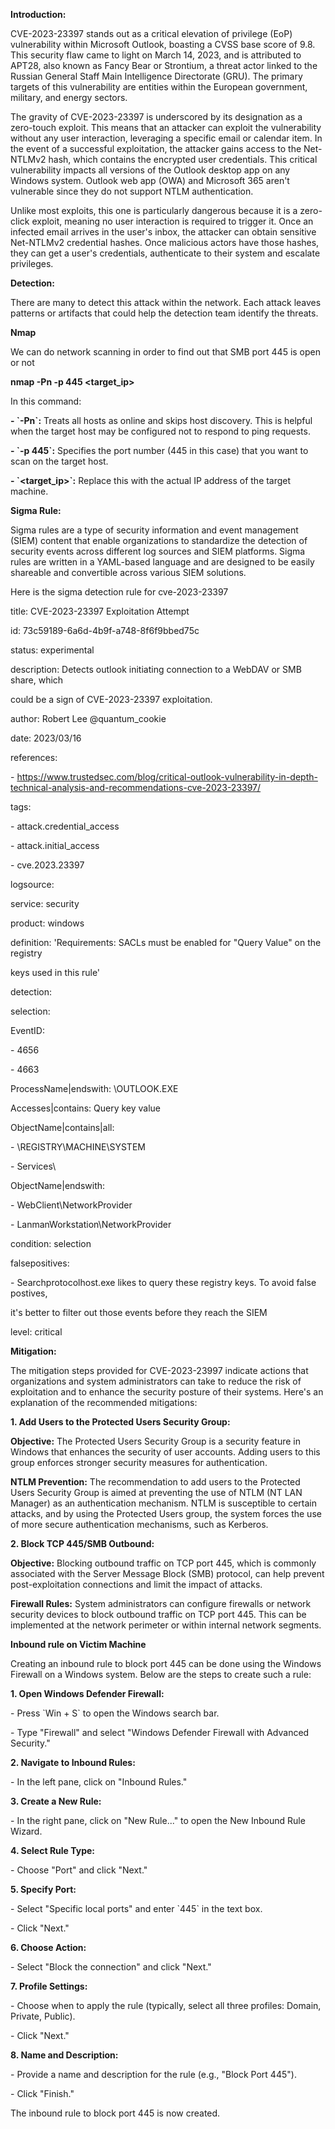 **Introduction:**

CVE-2023-23397 stands out as a critical elevation of privilege (EoP) vulnerability within Microsoft Outlook, boasting a CVSS base score of 9.8. This security flaw came to light on March 14, 2023, and is attributed to APT28, also known as Fancy Bear or Strontium, a threat actor linked to the Russian General Staff Main Intelligence Directorate (GRU). The primary targets of this vulnerability are entities within the European government, military, and energy sectors.

The gravity of CVE-2023-23397 is underscored by its designation as a zero-touch exploit. This means that an attacker can exploit the vulnerability without any user interaction, leveraging a specific email or calendar item. In the event of a successful exploitation, the attacker gains access to the Net-NTLMv2 hash, which contains the encrypted user credentials. This critical vulnerability impacts all versions of the Outlook desktop app on any Windows system. Outlook web app (OWA) and Microsoft 365 aren't vulnerable since they do not support NTLM authentication.

Unlike most exploits, this one is particularly dangerous because it is a zero-click exploit, meaning no user interaction is required to trigger it. Once an infected email arrives in the user's inbox, the attacker can obtain sensitive Net-NTLMv2 credential hashes. Once malicious actors have those hashes, they can get a user's credentials, authenticate to their system and escalate privileges.

**Detection:**

There are many to detect this attack within the network. Each attack leaves patterns or artifacts that could help the detection team identify the threats.

**Nmap**

We can do network scanning in order to find out that SMB port 445 is open or not

**nmap -Pn -p 445 &lt;target_ip&gt;**

In this command:

**\- \`-Pn\`:** Treats all hosts as online and skips host discovery. This is helpful when the target host may be configured not to respond to ping requests.

**\- \`-p 445\`:** Specifies the port number (445 in this case) that you want to scan on the target host.

**\- \`&lt;target_ip&gt;\`:** Replace this with the actual IP address of the target machine.

**Sigma Rule:**

Sigma rules are a type of security information and event management (SIEM) content that enable organizations to standardize the detection of security events across different log sources and SIEM platforms. Sigma rules are written in a YAML-based language and are designed to be easily shareable and convertible across various SIEM solutions.

Here is the sigma detection rule for cve-2023-23397

title: CVE-2023-23397 Exploitation Attempt

id: 73c59189-6a6d-4b9f-a748-8f6f9bbed75c

status: experimental

description: Detects outlook initiating connection to a WebDAV or SMB share, which

could be a sign of CVE-2023-23397 exploitation.

author: Robert Lee @quantum_cookie

date: 2023/03/16

references:

\- <https://www.trustedsec.com/blog/critical-outlook-vulnerability-in-depth-technical-analysis-and-recommendations-cve-2023-23397/>

tags:

\- attack.credential_access

\- attack.initial_access

\- cve.2023.23397

logsource:

service: security

product: windows

definition: 'Requirements: SACLs must be enabled for "Query Value" on the registry

keys used in this rule'

detection:

selection:

EventID:

\- 4656

\- 4663

ProcessName|endswith: \\OUTLOOK.EXE

Accesses|contains: Query key value

ObjectName|contains|all:

\- \\REGISTRY\\MACHINE\\SYSTEM

\- Services\\

ObjectName|endswith:

\- WebClient\\NetworkProvider

\- LanmanWorkstation\\NetworkProvider

condition: selection

falsepositives:

\- Searchprotocolhost.exe likes to query these registry keys. To avoid false postives,

it's better to filter out those events before they reach the SIEM

level: critical

**Mitigation:**

The mitigation steps provided for CVE-2023-23997 indicate actions that organizations and system administrators can take to reduce the risk of exploitation and to enhance the security posture of their systems. Here's an explanation of the recommended mitigations:

**1\. Add Users to the Protected Users Security Group:**

**Objective:** The Protected Users Security Group is a security feature in Windows that enhances the security of user accounts. Adding users to this group enforces stronger security measures for authentication.

**NTLM Prevention:** The recommendation to add users to the Protected Users Security Group is aimed at preventing the use of NTLM (NT LAN Manager) as an authentication mechanism. NTLM is susceptible to certain attacks, and by using the Protected Users group, the system forces the use of more secure authentication mechanisms, such as Kerberos.

**2\. Block TCP 445/SMB Outbound:**

**Objective:** Blocking outbound traffic on TCP port 445, which is commonly associated with the Server Message Block (SMB) protocol, can help prevent post-exploitation connections and limit the impact of attacks.

**Firewall Rules:** System administrators can configure firewalls or network security devices to block outbound traffic on TCP port 445. This can be implemented at the network perimeter or within internal network segments.

**Inbound rule on Victim Machine**

Creating an inbound rule to block port 445 can be done using the Windows Firewall on a Windows system. Below are the steps to create such a rule:

**1\. Open Windows Defender Firewall:**

\- Press \`Win + S\` to open the Windows search bar.

\- Type "Firewall" and select "Windows Defender Firewall with Advanced Security."


**2\. Navigate to Inbound Rules:**

\- In the left pane, click on "Inbound Rules."


**3\. Create a New Rule:**

\- In the right pane, click on "New Rule..." to open the New Inbound Rule Wizard.


**4\. Select Rule Type:**

\- Choose "Port" and click "Next."


**5\. Specify Port:**

\- Select "Specific local ports" and enter \`445\` in the text box.

\- Click "Next."


**6\. Choose Action:**

\- Select "Block the connection" and click "Next."


**7\. Profile Settings:**

\- Choose when to apply the rule (typically, select all three profiles: Domain, Private, Public).

\- Click "Next."


**8\. Name and Description:**

\- Provide a name and description for the rule (e.g., "Block Port 445").

\- Click "Finish."

The inbound rule to block port 445 is now created.
